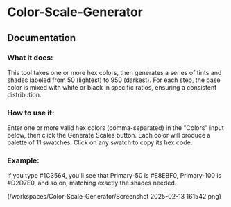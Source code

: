 # Color-Scale-Generator
## Documentation
### What it does: 
This tool takes one or more hex colors, then generates a series of tints and shades labeled from 50 (lightest) to 950 (darkest). For each step, the base color is mixed with white or black in specific ratios, ensuring a consistent distribution.

### How to use it: 
Enter one or more valid hex colors (comma-separated) in the "Colors" input below, then click the Generate Scales button. Each color will produce a palette of 11 swatches. Click on any swatch to copy its hex code.

### Example: 
If you type #1C3564, you'll see that Primary-50 is #E8EBF0, Primary-100 is #D2D7E0, and so on, matching exactly the shades needed.

(/workspaces/Color-Scale-Generator/Screenshot 2025-02-13 161542.png) 
